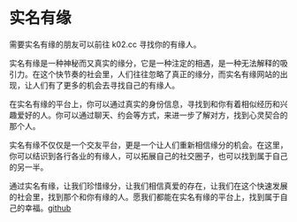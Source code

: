 # 实名有缘

需要实名有缘的朋友可以前往 k02.cc 寻找你的有缘人。

实名有缘是一种神秘而又真实的缘分，它是一种注定的相遇，是一种无法解释的吸引力。在这个快节奏的社会里，人们往往忽略了真正的缘分，而实名有缘网站的出现，让人们有了更多的机会去寻找自己的有缘人。

在实名有缘的平台上，你可以通过真实的身份信息，寻找到和你有着相似经历和兴趣爱好的人。你可以通过聊天、约会等方式，来进一步了解对方，找到心灵契合的那个人。

实名有缘不仅仅是一个交友平台，更是一个让人们重新相信缘分的机会。在这里，你可以结识到各行各业的有缘人，可以拓展自己的社交圈子，也可以找到属于自己的另一半。

通过实名有缘，让我们珍惜缘分，让我们相信真爱的存在，让我们在这个快速发展的社会里，找到那个和你有缘的人。愿我们都能在实名有缘的平台上，找到属于自己的幸福。[github](https://github.com)